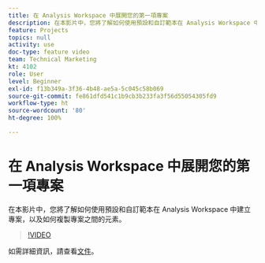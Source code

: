 ```yaml
---
title: 在 Analysis Workspace 中展開您的第一項專案
description: 在本影片中，您將了解如何使用預設和自訂範本在 Analysis Workspace 中建立專案，以及如何複製專案之間的元素。
feature: Projects
topics: null
activity: use
doc-type: feature video
team: Technical Marketing
kt: 4102
role: User
level: Beginner
exl-id: f13b349a-3f36-4b48-ae5a-5c045c58b069
source-git-commit: fe861dfd541c1b9cb3b233fa3f56d55054305fd9
workflow-type: ht
source-wordcount: '80'
ht-degree: 100%

---
```


# 在 Analysis Workspace 中展開您的第一項專案

在本影片中，您將了解如何使用預設和自訂範本在 Analysis Workspace 中建立專案，以及如何複製專案之間的元素。

>[!VIDEO](https://video.tv.adobe.com/v/30368/?quality=12)

如需詳細資訊，請查看[文件](https://experienceleague.adobe.com/docs/analytics/analyze/analysis-workspace/build-workspace-project/freeform-overview.html?lang=zh-Hant)。
